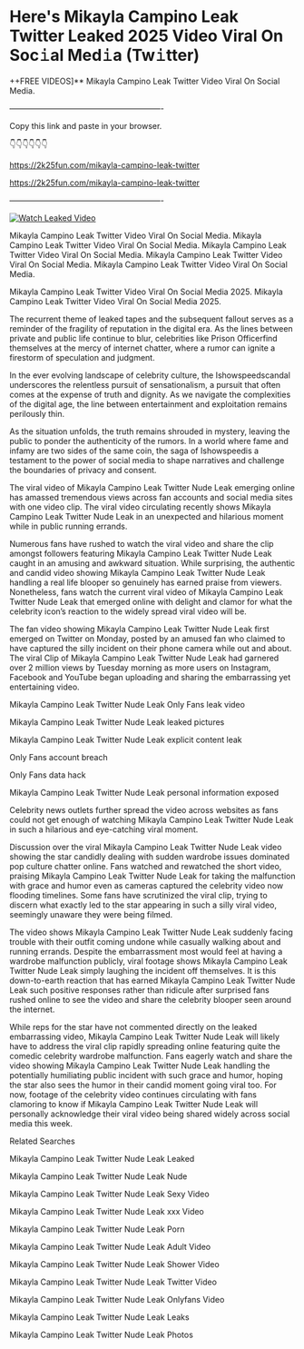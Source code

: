 # Here's Mikayla Campino Leak Twitter Leaked 2025 Video Viral On Soc𝚒al Med𝚒a (Tw𝚒tter)

++FREE VIDEOS]** Mikayla Campino Leak Twitter Video Viral On Social Media.

———————————————————-

Copy this link and paste in your browser.

👇👇👇👇👇👇

https://2k25fun.com/mikayla-campino-leak-twitter

https://2k25fun.com/mikayla-campino-leak-twitter

———————————————————-

[![Watch Leaked Video](https://miro.medium.com/v2/resize:fit:828/format:webp/1*cilzJN44JGOrTw9NJCrNHA.gif "Watch Leaked Video")](https://2k25fun.com/mikayla-campino-leak-twitter)

Mikayla Campino Leak Twitter Video Viral On Social Media. Mikayla Campino Leak Twitter Video Viral On Social Media. Mikayla Campino Leak Twitter Video Viral On Social Media. Mikayla Campino Leak Twitter Video Viral On Social Media. Mikayla Campino Leak Twitter Video Viral On Social Media.

Mikayla Campino Leak Twitter Video Viral On Social Media 2025. Mikayla Campino Leak Twitter Video Viral On Social Media 2025.

The recurrent theme of leaked tapes and the subsequent fallout serves as a reminder of the fragility of reputation in the digital era. As the lines between private and public life continue to blur, celebrities like Prison Officerfind themselves at the mercy of internet chatter, where a rumor can ignite a firestorm of speculation and judgment.

In the ever evolving landscape of celebrity culture, the Ishowspeedscandal underscores the relentless pursuit of sensationalism, a pursuit that often comes at the expense of truth and dignity. As we navigate the complexities of the digital age, the line between entertainment and exploitation remains perilously thin.

As the situation unfolds, the truth remains shrouded in mystery, leaving the public to ponder the authenticity of the rumors. In a world where fame and infamy are two sides of the same coin, the saga of Ishowspeedis a testament to the power of social media to shape narratives and challenge the boundaries of privacy and consent.

The viral video of Mikayla Campino Leak Twitter Nude Leak emerging online has amassed tremendous views across fan accounts and social media sites with one video clip. The viral video circulating recently shows Mikayla Campino Leak Twitter Nude Leak in an unexpected and hilarious moment while in public running errands.

Numerous fans have rushed to watch the viral video and share the clip amongst followers featuring Mikayla Campino Leak Twitter Nude Leak caught in an amusing and awkward situation. While surprising, the authentic and candid video showing Mikayla Campino Leak Twitter Nude Leak handling a real life blooper so genuinely has earned praise from viewers. Nonetheless, fans watch the current viral video of Mikayla Campino Leak Twitter Nude Leak that emerged online with delight and clamor for what the celebrity icon’s reaction to the widely spread viral video will be.

The fan video showing Mikayla Campino Leak Twitter Nude Leak first emerged on Twitter on Monday, posted by an amused fan who claimed to have captured the silly incident on their phone camera while out and about. The viral Clip of Mikayla Campino Leak Twitter Nude Leak had garnered over 2 million views by Tuesday morning as more users on Instagram, Facebook and YouTube began uploading and sharing the embarrassing yet entertaining video.

Mikayla Campino Leak Twitter Nude Leak Only Fans leak video

Mikayla Campino Leak Twitter Nude Leak leaked pictures

Mikayla Campino Leak Twitter Nude Leak explicit content leak

Only Fans account breach

Only Fans data hack

Mikayla Campino Leak Twitter Nude Leak personal information exposed

Celebrity news outlets further spread the video across websites as fans could not get enough of watching Mikayla Campino Leak Twitter Nude Leak in such a hilarious and eye-catching viral moment.

Discussion over the viral Mikayla Campino Leak Twitter Nude Leak video showing the star candidly dealing with sudden wardrobe issues dominated pop culture chatter online. Fans watched and rewatched the short video, praising Mikayla Campino Leak Twitter Nude Leak for taking the malfunction with grace and humor even as cameras captured the celebrity video now flooding timelines. Some fans have scrutinized the viral clip, trying to discern what exactly led to the star appearing in such a silly viral video, seemingly unaware they were being filmed.

The video shows Mikayla Campino Leak Twitter Nude Leak suddenly facing trouble with their outfit coming undone while casually walking about and running errands. Despite the embarrassment most would feel at having a wardrobe malfunction publicly, viral footage shows Mikayla Campino Leak Twitter Nude Leak simply laughing the incident off themselves. It is this down-to-earth reaction that has earned Mikayla Campino Leak Twitter Nude Leak such positive responses rather than ridicule after surprised fans rushed online to see the video and share the celebrity blooper seen around the internet.

While reps for the star have not commented directly on the leaked embarrassing video, Mikayla Campino Leak Twitter Nude Leak will likely have to address the viral clip rapidly spreading online featuring quite the comedic celebrity wardrobe malfunction. Fans eagerly watch and share the video showing Mikayla Campino Leak Twitter Nude Leak handling the potentially humiliating public incident with such grace and humor, hoping the star also sees the humor in their candid moment going viral too. For now, footage of the celebrity video continues circulating with fans clamoring to know if Mikayla Campino Leak Twitter Nude Leak will personally acknowledge their viral video being shared widely across social media this week.

Related Searches

Mikayla Campino Leak Twitter Nude Leak Leaked

Mikayla Campino Leak Twitter Nude Leak Nude

Mikayla Campino Leak Twitter Nude Leak Sexy Video

Mikayla Campino Leak Twitter Nude Leak xxx Video

Mikayla Campino Leak Twitter Nude Leak Porn

Mikayla Campino Leak Twitter Nude Leak Adult Video

Mikayla Campino Leak Twitter Nude Leak Shower Video

Mikayla Campino Leak Twitter Nude Leak Twitter Video

Mikayla Campino Leak Twitter Nude Leak Onlyfans Video

Mikayla Campino Leak Twitter Nude Leak Leaks

Mikayla Campino Leak Twitter Nude Leak Photos